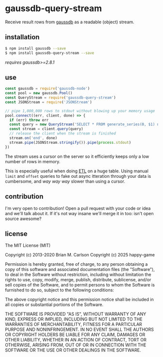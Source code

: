 # gaussdb-query-stream

Receive result rows from [gaussdb](https://github.com/HuaweiCloudDeveloper/gaussdb-node) as a readable (object) stream.

## installation

```bash
$ npm install gaussdb --save
$ npm install gaussdb-query-stream --save
```

_requires gaussdb>=2.8.1_

## use

```js
const gaussdb = require('gaussdb-node')
const pool = new gaussdb.Pool()
const QueryStream = require('gaussdb-query-stream')
const JSONStream = require('JSONStream')

// pipe 1,000,000 rows to stdout without blowing up your memory usage
pool.connect((err, client, done) => {
  if (err) throw err
  const query = new QueryStream('SELECT * FROM generate_series(0, $1) num', [1000000])
  const stream = client.query(query)
  // release the client when the stream is finished
  stream.on('end', done)
  stream.pipe(JSONStream.stringify()).pipe(process.stdout)
})
```

The stream uses a cursor on the server so it efficiently keeps only a low number of rows in memory.

This is especially useful when doing [ETL](http://en.wikipedia.org/wiki/Extract,_transform,_load) on a huge table. Using manual `limit` and `offset` queries to fake out async itteration through your data is cumbersome, and _way way way_ slower than using a cursor.


## contribution

I'm very open to contribution! Open a pull request with your code or idea and we'll talk about it. If it's not way insane we'll merge it in too: isn't open source awesome?

## license

The MIT License (MIT)

Copyright (c) 2013-2020 Brian M. Carlson
Copyright (c) 2025 happy-game

Permission is hereby granted, free of charge, to any person obtaining a copy
of this software and associated documentation files (the "Software"), to deal
in the Software without restriction, including without limitation the rights
to use, copy, modify, merge, publish, distribute, sublicense, and/or sell
copies of the Software, and to permit persons to whom the Software is
furnished to do so, subject to the following conditions:

The above copyright notice and this permission notice shall be included in
all copies or substantial portions of the Software.

THE SOFTWARE IS PROVIDED "AS IS", WITHOUT WARRANTY OF ANY KIND, EXPRESS OR
IMPLIED, INCLUDING BUT NOT LIMITED TO THE WARRANTIES OF MERCHANTABILITY,
FITNESS FOR A PARTICULAR PURPOSE AND NONINFRINGEMENT. IN NO EVENT SHALL THE
AUTHORS OR COPYRIGHT HOLDERS BE LIABLE FOR ANY CLAIM, DAMAGES OR OTHER
LIABILITY, WHETHER IN AN ACTION OF CONTRACT, TORT OR OTHERWISE, ARISING FROM,
OUT OF OR IN CONNECTION WITH THE SOFTWARE OR THE USE OR OTHER DEALINGS IN
THE SOFTWARE.
